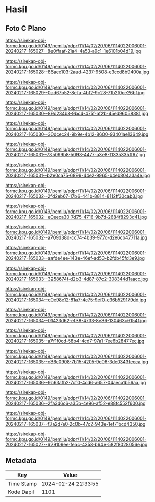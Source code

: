 # Hasil

## Foto C Plano

https://sirekap-obj-formc.kpu.go.id/0149/pemilu/pdpr/11/14/02/20/06/1114022006001-20240217-165027--8e0ffaaf-21a4-4a53-a9c1-1e6101b04d19.jpg

https://sirekap-obj-formc.kpu.go.id/0149/pemilu/pdpr/11/14/02/20/06/1114022006001-20240217-165028--86aee103-2aad-4237-9508-e3ccd8b9400a.jpg

https://sirekap-obj-formc.kpu.go.id/0149/pemilu/pdpr/11/14/02/20/06/1114022006001-20240217-165029--0ad67b52-8efa-4bf2-9c28-71b2f0ce26bf.jpg

https://sirekap-obj-formc.kpu.go.id/0149/pemilu/pdpr/11/14/02/20/06/1114022006001-20240217-165030--89d234b8-9bc4-475f-af2b-45ed96058381.jpg

https://sirekap-obj-formc.kpu.go.id/0149/pemilu/pdpr/11/14/02/20/06/1114022006001-20240217-165030--30dcec24-9b9e-4b12-8600-93401ae13649.jpg

https://sirekap-obj-formc.kpu.go.id/0149/pemilu/pdpr/11/14/02/20/06/1114022006001-20240217-165031--735099b8-5093-4477-a3e8-11335335ff67.jpg

https://sirekap-obj-formc.kpu.go.id/0149/pemilu/pdpr/11/14/02/20/06/1114022006001-20240217-165031--b2e0ca75-6899-44e2-9965-b4eb804a3a4e.jpg

https://sirekap-obj-formc.kpu.go.id/0149/pemilu/pdpr/11/14/02/20/06/1114022006001-20240217-165032--2fd2eb67-17b6-441b-8814-8112ff30cab3.jpg

https://sirekap-obj-formc.kpu.go.id/0149/pemilu/pdpr/11/14/02/20/06/1114022006001-20240217-165032--e0eeca30-7d75-4716-9b7d-2684f8293d41.jpg

https://sirekap-obj-formc.kpu.go.id/0149/pemilu/pdpr/11/14/02/20/06/1114022006001-20240217-165032--a709d38d-cc74-4b39-977c-d2e6cb47711a.jpg

https://sirekap-obj-formc.kpu.go.id/0149/pemilu/pdpr/11/14/02/20/06/1114022006001-20240217-165033--aafde4ee-143e-46ef-ad53-b2fdb45fd3e9.jpg

https://sirekap-obj-formc.kpu.go.id/0149/pemilu/pdpr/11/14/02/20/06/1114022006001-20240217-165033--3258674f-d2b3-4d87-87c2-308344d1aacc.jpg

https://sirekap-obj-formc.kpu.go.id/0149/pemilu/pdpr/11/14/02/20/06/1114022006001-20240217-165034--c0e98e12-81a7-4c75-9ef0-e36b529179dd.jpg

https://sirekap-obj-formc.kpu.go.id/0149/pemilu/pdpr/11/14/02/20/06/1114022006001-20240217-165034--01423d62-ef38-4733-8e36-130463c6154f.jpg

https://sirekap-obj-formc.kpu.go.id/0149/pemilu/pdpr/11/14/02/20/06/1114022006001-20240217-165035--a7f1f0cd-58b4-4cd7-97a1-7ee6b28477ec.jpg

https://sirekap-obj-formc.kpu.go.id/0149/pemilu/pdpr/11/14/02/20/06/1114022006001-20240217-165035--c36c0908-7b15-4205-9c06-3de0343fecca.jpg

https://sirekap-obj-formc.kpu.go.id/0149/pemilu/pdpr/11/14/02/20/06/1114022006001-20240217-165036--9b63afb2-7cf0-4cd6-a657-04aeca1b56aa.jpg

https://sirekap-obj-formc.kpu.go.id/0149/pemilu/pdpr/11/14/02/20/06/1114022006001-20240217-165036--2fa3d6c6-a35b-4e96-af52-e88fc552f600.jpg

https://sirekap-obj-formc.kpu.go.id/0149/pemilu/pdpr/11/14/02/20/06/1114022006001-20240217-165037--f3a2d7e0-2c0b-47c2-943e-1ef71bcd4350.jpg

https://sirekap-obj-formc.kpu.go.id/0149/pemilu/pdpr/11/14/02/20/06/1114022006001-20240217-165027--629109ee-feac-4358-b64e-582f8028056e.jpg


## Metadata

| Key        | Value               |
| ---------- | ------------------- |
| Time Stamp | 2024-02-24 22:33:55 |
| Kode Dapil | 1101                |



